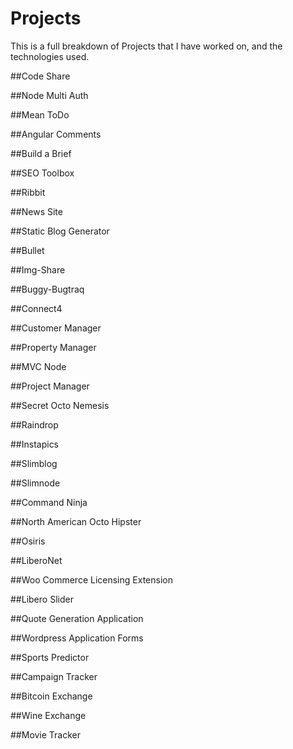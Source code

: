 Projects
===============================
This is a full breakdown of Projects that I have worked on, and the technologies used.

##Code Share

##Node Multi Auth

##Mean ToDo

##Angular Comments

##Build a Brief

##SEO Toolbox

##Ribbit

##News Site

##Static Blog Generator

##Bullet

##Img-Share

##Buggy-Bugtraq

##Connect4

##Customer Manager

##Property Manager

##MVC Node

##Project Manager

##Secret Octo Nemesis

##Raindrop

##Instapics

##Slimblog

##Slimnode

##Command Ninja

##North American Octo Hipster

##Osiris

##LiberoNet

##Woo Commerce Licensing Extension

##Libero Slider

##Quote Generation Application

##Wordpress Application Forms

##Sports Predictor

##Campaign Tracker

##Bitcoin Exchange

##Wine Exchange

##Movie Tracker
